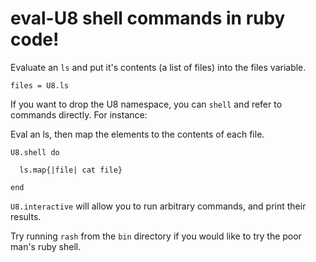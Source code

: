 # eval-U8 shell commands in ruby code!

Evaluate an `ls` and put it's contents (a list of files) into the files variable.

    files = U8.ls

If you want to drop the U8 namespace, you can `shell` and refer to commands directly. For instance: 

Eval an ls, then map the elements to the contents of each file.

    U8.shell do

      ls.map{|file| cat file}

    end

`U8.interactive` will allow you to run arbitrary commands, and print their results. 

Try running `rash` from the `bin` directory if you would like to try the poor man's ruby shell.
